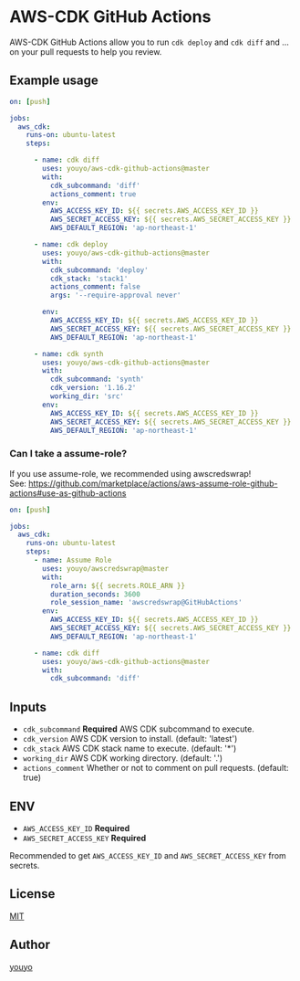 # AWS-CDK GitHub Actions

AWS-CDK GitHub Actions allow you to run `cdk deploy` and `cdk diff` and ... on your pull requests to help you review.

## Example usage

```yaml
on: [push]

jobs:
  aws_cdk:
    runs-on: ubuntu-latest
    steps:

      - name: cdk diff
        uses: youyo/aws-cdk-github-actions@master
        with:
          cdk_subcommand: 'diff'
          actions_comment: true
        env:
          AWS_ACCESS_KEY_ID: ${{ secrets.AWS_ACCESS_KEY_ID }}
          AWS_SECRET_ACCESS_KEY: ${{ secrets.AWS_SECRET_ACCESS_KEY }}
          AWS_DEFAULT_REGION: 'ap-northeast-1'

      - name: cdk deploy
        uses: youyo/aws-cdk-github-actions@master
        with:
          cdk_subcommand: 'deploy'
          cdk_stack: 'stack1'
          actions_comment: false
          args: '--require-approval never'

        env:
          AWS_ACCESS_KEY_ID: ${{ secrets.AWS_ACCESS_KEY_ID }}
          AWS_SECRET_ACCESS_KEY: ${{ secrets.AWS_SECRET_ACCESS_KEY }}
          AWS_DEFAULT_REGION: 'ap-northeast-1'

      - name: cdk synth
        uses: youyo/aws-cdk-github-actions@master
        with:
          cdk_subcommand: 'synth'
          cdk_version: '1.16.2'
          working_dir: 'src'
        env:
          AWS_ACCESS_KEY_ID: ${{ secrets.AWS_ACCESS_KEY_ID }}
          AWS_SECRET_ACCESS_KEY: ${{ secrets.AWS_SECRET_ACCESS_KEY }}
          AWS_DEFAULT_REGION: 'ap-northeast-1'
```

### Can I take a assume-role?

If you use assume-role, we recommended using awscredswrap!  
See: https://github.com/marketplace/actions/aws-assume-role-github-actions#use-as-github-actions

```yaml
on: [push]

jobs:
  aws_cdk:
    runs-on: ubuntu-latest
    steps:
      - name: Assume Role
        uses: youyo/awscredswrap@master
        with:
          role_arn: ${{ secrets.ROLE_ARN }}
          duration_seconds: 3600
          role_session_name: 'awscredswrap@GitHubActions'
        env:
          AWS_ACCESS_KEY_ID: ${{ secrets.AWS_ACCESS_KEY_ID }}
          AWS_SECRET_ACCESS_KEY: ${{ secrets.AWS_SECRET_ACCESS_KEY }}
          AWS_DEFAULT_REGION: 'ap-northeast-1'

      - name: cdk diff
        uses: youyo/aws-cdk-github-actions@master
        with:
          cdk_subcommand: 'diff'
```

## Inputs

- `cdk_subcommand` **Required** AWS CDK subcommand to execute.
- `cdk_version` AWS CDK version to install. (default: 'latest')
- `cdk_stack` AWS CDK stack name to execute. (default: '*')
- `working_dir` AWS CDK working directory. (default: '.')
- `actions_comment` Whether or not to comment on pull requests. (default: true)

## ENV

- `AWS_ACCESS_KEY_ID` **Required**
- `AWS_SECRET_ACCESS_KEY` **Required**

Recommended to get `AWS_ACCESS_KEY_ID` and `AWS_SECRET_ACCESS_KEY` from secrets.

## License

[MIT](LICENSE)

## Author

[youyo](https://github.com/youyo)
